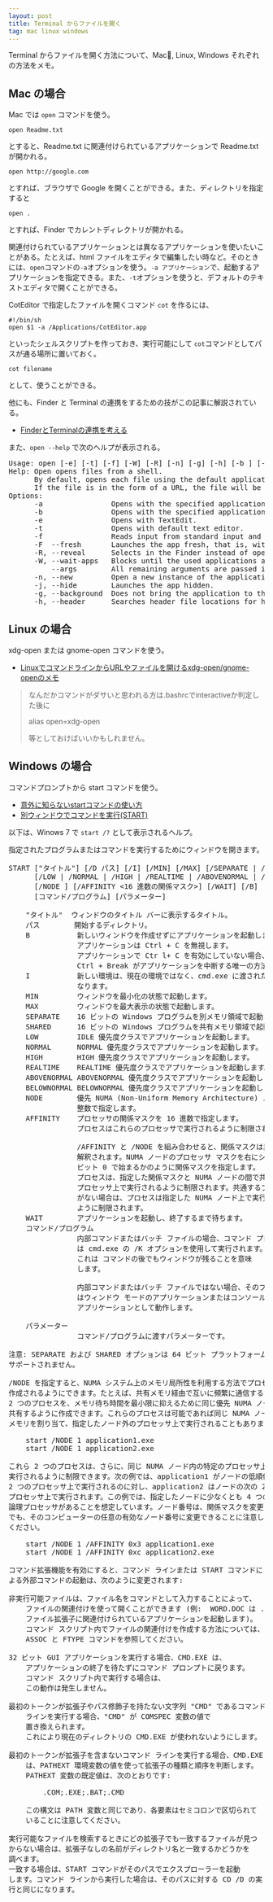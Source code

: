 ```yaml
---
layout: post
title: Terminal からファイルを開く
tag: mac linux windows
---
```

Terminal からファイルを開く方法について、Mac, Linux, Windows それぞれの方法をメモ。

## Mac の場合
Mac では ```open``` コマンドを使う。

~~~
open Readme.txt
~~~

とすると、Readme.txt に関連付けられているアプリケーションで Readme.txt が開かれる。

~~~
open http://google.com
~~~

とすれば、ブラウザで Google を開くことができる。また、ディレクトリを指定すると

~~~
open .
~~~

とすれば、Finder でカレントディレクトリが開かれる。

関連付けられているアプリケーションとは異なるアプリケーションを使いたいことがある。たとえば、html ファイルをエディタで編集したい時など。そのときには、```open```コマンドの```-a```オプションを使う。```-a アプリケーション```で、起動するアプリケーションを指定できる。また、```-t```オプションを使うと、デフォルトのテキストエディタで開くことができる。

CotEditor で指定したファイルを開くコマンド ```cot``` を作るには、

~~~
#!/bin/sh
open $1 -a /Applications/CotEditor.app
~~~

といったシェルスクリプトを作っておき、実行可能にして ```cot```コマンドとしてパスが通る場所に置いておく。

~~~
cot filename
~~~

として、使うことができる。

他にも、Finder と Terminal の連携をするための技がこの記事に解説されている。

- [FinderとTerminalの連携を考える](http://news.mynavi.jp/column/osxhack/109/)

また、```open --help``` で次のヘルプが表示される。

<pre>
Usage: open [-e] [-t] [-f] [-W] [-R] [-n] [-g] [-h] [-b <bundle identifier>] [-a <application>] [filenames] [--args arguments]
Help: Open opens files from a shell.
      By default, opens each file using the default application for that file.  
      If the file is in the form of a URL, the file will be opened as a URL.
Options: 
      -a                Opens with the specified application.
      -b                Opens with the specified application bundle identifier.
      -e                Opens with TextEdit.
      -t                Opens with default text editor.
      -f                Reads input from standard input and opens with TextEdit.
      -F  --fresh       Launches the app fresh, that is, without restoring windows. Saved persistent state is lost, excluding Untitled documents.
      -R, --reveal      Selects in the Finder instead of opening.
      -W, --wait-apps   Blocks until the used applications are closed (even if they were already running).
          --args        All remaining arguments are passed in argv to the application's main() function instead of opened.
      -n, --new         Open a new instance of the application even if one is already running.
      -j, --hide        Launches the app hidden.
      -g, --background  Does not bring the application to the foreground.
      -h, --header      Searches header file locations for headers matching the given filenames, and opens them.
</pre>

## Linux の場合

xdg-open または gnome-open コマンドを使う。

- [LinuxでコマンドラインからURLやファイルを開けるxdg-open/gnome-openのメモ](http://blog.browncat.org/2010/01/linux_xdg-open_gnome-open.html)

> なんだかコマンドがダサいと思われる方は.bashrcでinteractiveか判定した後に
>
> alias open=xdg-open
>
> 等としておけばいいかもしれません。

## Windows の場合

コマンドプロンプトから start コマンドを使う。

- [意外に知らないstartコマンドの使い方](http://orangeclover.hatenablog.com/entry/20090814/1250261637)
- [別ウィンドウでコマンドを実行(START)](http://www.adminweb.jp/command/command/index1.html)

以下は、Winows 7 で ```start /?``` として表示されるヘルプ。

<pre>
指定されたプログラムまたはコマンドを実行するためにウィンドウを開きます。

START ["タイトル"] [/D パス] [/I] [/MIN] [/MAX] [/SEPARATE | /SHARED]
      [/LOW | /NORMAL | /HIGH | /REALTIME | /ABOVENORMAL | /BELOWNORMAL]
      [/NODE <NUMA ノード>] [/AFFINITY <16 進数の関係マスク>] [/WAIT] [/B]
      [コマンド/プログラム] [パラメーター]

    "タイトル"  ウィンドウのタイトル バーに表示するタイトル。
    パス        開始するディレクトリ。
    B           新しいウィンドウを作成せずにアプリケーションを起動します。
                アプリケーションは Ctrl + C を無視します。
                アプリケーションで Ctr l+ C を有効にしていない場合、
                Ctrl + Break がアプリケーションを中断する唯一の方法です。
    I           新しい環境は、現在の環境ではなく、cmd.exe に渡された元の環境に
                なります。
    MIN         ウィンドウを最小化の状態で起動します。
    MAX         ウィンドウを最大表示の状態で起動します。
    SEPARATE    16 ビットの Windows プログラムを別メモリ領域で起動します。
    SHARED      16 ビットの Windows プログラムを共有メモリ領域で起動します。
    LOW         IDLE 優先度クラスでアプリケーションを起動します。
    NORMAL      NORMAL 優先度クラスでアプリケーションを起動します。
    HIGH        HIGH 優先度クラスでアプリケーションを起動します。
    REALTIME    REALTIME 優先度クラスでアプリケーションを起動します。
    ABOVENORMAL ABOVENORMAL 優先度クラスでアプリケーションを起動します。
    BELOWNORMAL BELOWNORMAL 優先度クラスでアプリケーションを起動します。
    NODE        優先 NUMA (Non-Uniform Memory Architecture) ノードを 10 進の
                整数で指定します。
    AFFINITY    プロセッサの関係マスクを 16 進数で指定します。
                プロセスはこれらのプロセッサで実行されるように制限されます。

                /AFFINITY と /NODE を組み合わせると、関係マスクは異なって
                解釈されます。NUMA ノードのプロセッサ マスクを右にシフトして
                ビット 0 で始まるかのように関係マスクを指定します。
                プロセスは、指定した関係マスクと NUMA ノードの間で共通する
                プロセッサ上で実行されるように制限されます。共通するプロセッサ
                がない場合は、プロセスは指定した NUMA ノード上で実行される
                ように制限されます。
    WAIT        アプリケーションを起動し、終了するまで待ちます。
    コマンド/プログラム
                内部コマンドまたはバッチ ファイルの場合、コマンド プロセッサ
                は cmd.exe の /K オプションを使用して実行されます。
                これは コマンドの後でもウィンドウが残ることを意味
                します。

                内部コマンドまたはバッチ ファイルではない場合、そのプログラム
                はウィンドウ モードのアプリケーションまたはコンソール 
                アプリケーションとして動作します。

    パラメーター
                コマンド/プログラムに渡すパラメーターです。

注意: SEPARATE および SHARED オプションは 64 ビット プラットフォームでは
サポートされません。

/NODE を指定すると、NUMA システム上のメモリ局所性を利用する方法でプロセスが
作成されるようにできます。たとえば、共有メモリ経由で互いに頻繁に通信する
2 つのプロセスを、メモリ待ち時間を最小限に抑えるために同じ優先 NUMA ノードを
共有するように作成できます。これらのプロセスは可能であれば同じ NUMA ノードから
メモリを割り当て、指定したノード外のプロセッサ上で実行されることもあります。

    start /NODE 1 application1.exe
    start /NODE 1 application2.exe

これら 2 つのプロセスは、さらに、同じ NUMA ノード内の特定のプロセッサ上で
実行されるように制限できます。次の例では、application1 がノードの低順位の
2 つのプロセッサ上で実行されるのに対し、application2 はノードの次の 2 つの
プロセッサ上で実行されます。この例では、指定したノードに少なくとも 4 つの
論理プロセッサがあることを想定しています。ノード番号は、関係マスクを変更しない
でも、そのコンピューターの任意の有効なノード番号に変更できることに注意して
ください。

    start /NODE 1 /AFFINITY 0x3 application1.exe
    start /NODE 1 /AFFINITY 0xc application2.exe

コマンド拡張機能を有効にすると、コマンド ラインまたは START コマンドに
よる外部コマンドの起動は、次のように変更されます:

非実行可能ファイルは、ファイル名をコマンドとして入力することによって、
    ファイルの関連付けを使って開くことができます (例:  WORD.DOC は .DOC 
    ファイル拡張子に関連付けられているアプリケーションを起動します)。
    コマンド スクリプト内でファイルの関連付けを作成する方法については、
    ASSOC と FTYPE コマンドを参照してください。

32 ビット GUI アプリケーションを実行する場合、CMD.EXE は、
    アプリケーションの終了を待たずにコマンド プロンプトに戻ります。
    コマンド スクリプト内で実行する場合は、
    この動作は発生しません。

最初のトークンが拡張子やパス修飾子を持たない文字列 "CMD" であるコマンド 
    ラインを実行する場合、"CMD" が COMSPEC 変数の値で
    置き換えられます。
    これにより現在のディレクトリの CMD.EXE が使われないようにします。

最初のトークンが拡張子を含まないコマンド ラインを実行する場合、CMD.EXE 
    は、PATHEXT 環境変数の値を使って拡張子の種類と順序を判断します。
    PATHEXT 変数の既定値は、次のとおりです:

        .COM;.EXE;.BAT;.CMD

    この構文は PATH 変数と同じであり、各要素はセミコロンで区切られて
    いることに注意してください。

実行可能なファイルを検索するときにどの拡張子でも一致するファイルが見つ
からない場合は、拡張子なしの名前がディレクトリ名と一致するかどうかを
調べます。
一致する場合は、START コマンドがそのパスでエクスプローラーを起動
します。コマンド ラインから実行した場合は、そのパスに対する CD /D の実
行と同じになります。
</pre>
